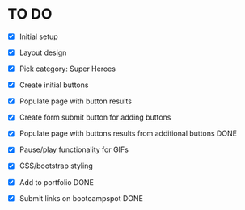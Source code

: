 
# TO DO
- [x] Initial setup
- [x] Layout design
- [x] Pick category: Super Heroes
- [x] Create initial buttons
- [x] Populate page with button results
- [x] Create form submit button for adding buttons
- [x] Populate page with buttons results from additional buttons DONE
- [x] Pause/play functionality for GIFs
- [x] CSS/bootstrap styling
- [x] Add to portfolio DONE
- [x] Submit links on bootcampspot DONE


